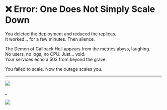 # ❌ Error: One Does Not Simply Scale Down

You deleted the deployment and reduced the replicas.  
It worked... for a few minutes. Then silence.

The Demon of Callback Hell appears from the metrics abyss, laughing.  
No users, no logs, no CPU. Just… void.  
Your services echo a 503 from beyond the grave.

You failed to scale. Now the outage scales you.

---

<a href="../../glossary.md">
  <img src="https://img.shields.io/badge/Open%20DevLore%20Glossary-5dade2?style=for-the-badge"/>
</a>

_

<a href="../../start-game.md">
  <img src="https://img.shields.io/badge/The%20metrics%20died%20with%20you.%20Try%20again%2C%20Mage.-slategray?style=for-the-badge"/>
</a>
